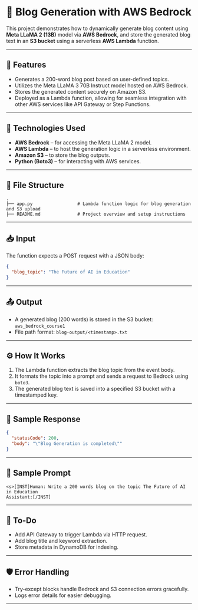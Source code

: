 # 📝 Blog Generation with AWS Bedrock

This project demonstrates how to dynamically generate blog content using **Meta LLaMA 2 (13B)** model via **AWS Bedrock**, and store the generated blog text in an **S3 bucket** using a serverless **AWS Lambda** function.

---

## 🚀 Features

- Generates a 200-word blog post based on user-defined topics.
- Utilizes the Meta LLaMA 3 70B Instruct model hosted on AWS Bedrock.
- Stores the generated content securely on Amazon S3.
- Deployed as a Lambda function, allowing for seamless integration with other AWS services like API Gateway or Step Functions.

---

## 🧱 Technologies Used

- **AWS Bedrock** – for accessing the Meta LLaMA 2 model.
- **AWS Lambda** – to host the generation logic in a serverless environment.
- **Amazon S3** – to store the blog outputs.
- **Python (Boto3)** – for interacting with AWS services.

---

## 📂 File Structure

```
.
├── app.py                 # Lambda function logic for blog generation and S3 upload
├── README.md              # Project overview and setup instructions
```

---

## 📥 Input

The function expects a POST request with a JSON body:
```json
{
  "blog_topic": "The Future of AI in Education"
}
```

---

## 📤 Output

- A generated blog (200 words) is stored in the S3 bucket: `aws_bedrock_course1`
- File path format: `blog-output/<timestamp>.txt`

---

## ⚙️ How It Works

1. The Lambda function extracts the blog topic from the event body.
2. It formats the topic into a prompt and sends a request to Bedrock using `boto3`.
3. The generated blog text is saved into a specified S3 bucket with a timestamped key.

---

## 🧪 Sample Response

```json
{
  "statusCode": 200,
  "body": "\"Blog Generation is completed\""
}
```

---

## 📸 Sample Prompt

```text
<s>[INST]Human: Write a 200 words blog on the topic The Future of AI in Education
Assistant:[/INST]
```

---

## 📝 To-Do

- Add API Gateway to trigger Lambda via HTTP request.
- Add blog title and keyword extraction.
- Store metadata in DynamoDB for indexing.

---

## 🛡️ Error Handling

- Try-except blocks handle Bedrock and S3 connection errors gracefully.
- Logs error details for easier debugging.

---
